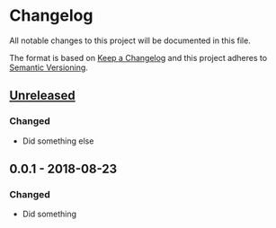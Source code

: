 # Changelog

All notable changes to this project will be documented in this file.

The format is based on [Keep a Changelog](http://keepachangelog.com/en/1.0.0/)
and this project adheres to [Semantic Versioning](http://semver.org/spec/v2.0.0.html).

## [Unreleased]

### Changed

- Did something else

## 0.0.1 - 2018-08-23

### Changed

- Did something

[Unreleased]: https://github.com/brightcove/changelog/compare/v0.0.1...HEAD
